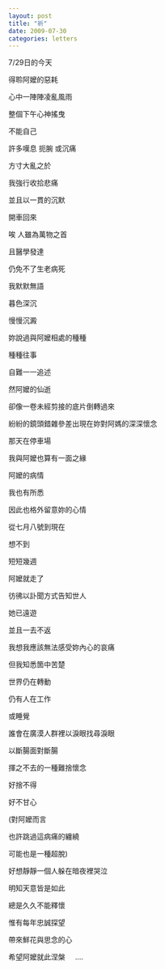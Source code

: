 ```yaml
---
layout: post
title: "祈"
date: 2009-07-30
categories: letters
---
```


7/29日的今天


得聆阿嬤的惡耗


心中一陣陣凌亂風雨


整個下午心神搖曳


不能自己


許多嘆息 扼腕 或沉痛


方寸大亂之於


我強行收拾悲痛


並且以一貫的沉默


開車回來


唉 人雖為萬物之首


且醫學發達


仍免不了生老病死


我默默無語


暮色深沉


慢慢沉澱


妳說過與阿嬤相處的種種


種種往事


自難一一追述


然阿嬤的仙逝


卻像一卷未經剪接的底片倒轉過來


紛紛的鏡頭錯雜參差出現在妳對阿媽的深深懷念


那天在停車場


我與阿嬤也算有一面之緣


阿嬤的病情


我也有所悉


因此也格外留意妳的心情


從七月八號到現在


想不到


短短幾週


阿嬤就走了


彷彿以訃聞方式告知世人


她已遠遊


並且一去不返


我想我應該無法感受妳內心的哀痛


但我知悉箇中苦楚


世界仍在轉動


仍有人在工作


或睡覺


誰會在廣漠人群裡以淚眼找尋淚眼


以斷腸面對斷腸


揮之不去的一種難捨懷念


好捨不得


好不甘心


(對阿嬤而言


也許跳過這病痛的纏繞


可能也是一種超脫)


好想靜靜一個人躲在暗夜裡哭泣


明知天意皆是如此


總是久久不能釋懷


惟有每年忠誠探望


帶來鮮花與思念的心


希望阿嬤就此涅槃
 
 
.... 
